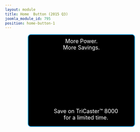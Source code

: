 ```yaml
---
layout: module
title: Home  Button (2015 Q3)
joomla_module_id: 795
position: home-button-1
---
```

<!-- opted for quick solution using css in the module considering the home-page redesign is around the corner -->
<style scoped="scoped" type="text/css"><!--
@media(max-width: 1200px) {
		.hp-q3-btn {
			background-position: center -3px !important;
			min-height: 210px !important;
			font-size: 15px;
		}
	}
	@media(max-width: 992px) {
		.hp-q3-btn {
			background-position: center -30px !important;
			font-size: 18px;
			min-height: 300px !important;
		}
	}
--></style>
<div align="center"><a href="http://pages.newtek.com/TriCaster-8000-LTO.html">
<div class="hp-q3-btn" align="center" style="min-height: 245px; position: relative; background: #000 url('images/home-page-buttons/Q3-HP-Button-2015.png') center -10px/100% no-repeat; max-width: 350px; border: 2px solid #009add; border-radius: 10px;">
<p style="margin: 10px 15px; color: #fff;">More Power.<br />More Savings.</p>
<p style="position: absolute; bottom: 0px; left: 0; width: 100%; padding: 0 15px; color: #fff;">Save on TriCaster™ 8000<br />for a limited time.</p>
</div>
</a></div>
